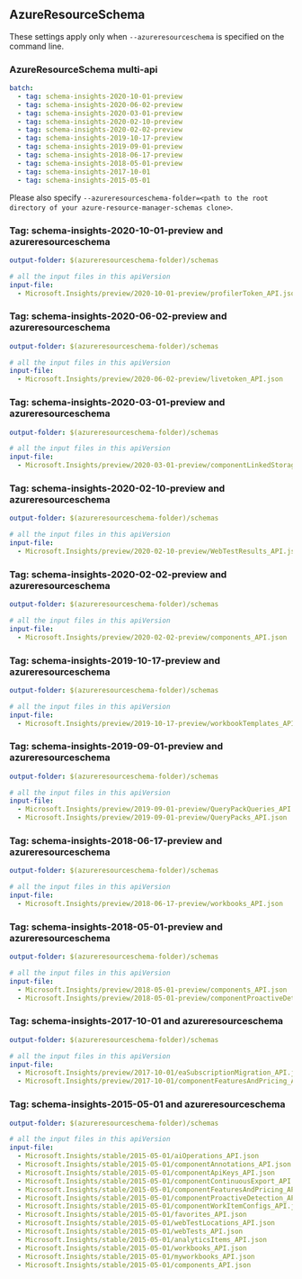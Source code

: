 ## AzureResourceSchema

These settings apply only when `--azureresourceschema` is specified on the command line.

### AzureResourceSchema multi-api

``` yaml $(azureresourceschema) && $(multiapi)
batch:
  - tag: schema-insights-2020-10-01-preview
  - tag: schema-insights-2020-06-02-preview
  - tag: schema-insights-2020-03-01-preview
  - tag: schema-insights-2020-02-10-preview
  - tag: schema-insights-2020-02-02-preview
  - tag: schema-insights-2019-10-17-preview
  - tag: schema-insights-2019-09-01-preview
  - tag: schema-insights-2018-06-17-preview
  - tag: schema-insights-2018-05-01-preview
  - tag: schema-insights-2017-10-01
  - tag: schema-insights-2015-05-01

```

Please also specify `--azureresourceschema-folder=<path to the root directory of your azure-resource-manager-schemas clone>`.

### Tag: schema-insights-2020-10-01-preview and azureresourceschema

``` yaml $(tag) == 'schema-insights-2020-10-01-preview' && $(azureresourceschema)
output-folder: $(azureresourceschema-folder)/schemas

# all the input files in this apiVersion
input-file:
  - Microsoft.Insights/preview/2020-10-01-preview/profilerToken_API.json

```

### Tag: schema-insights-2020-06-02-preview and azureresourceschema

``` yaml $(tag) == 'schema-insights-2020-06-02-preview' && $(azureresourceschema)
output-folder: $(azureresourceschema-folder)/schemas

# all the input files in this apiVersion
input-file:
  - Microsoft.Insights/preview/2020-06-02-preview/livetoken_API.json

```

### Tag: schema-insights-2020-03-01-preview and azureresourceschema

``` yaml $(tag) == 'schema-insights-2020-03-01-preview' && $(azureresourceschema)
output-folder: $(azureresourceschema-folder)/schemas

# all the input files in this apiVersion
input-file:
  - Microsoft.Insights/preview/2020-03-01-preview/componentLinkedStorageAccounts_API.json

```

### Tag: schema-insights-2020-02-10-preview and azureresourceschema

``` yaml $(tag) == 'schema-insights-2020-02-10-preview' && $(azureresourceschema)
output-folder: $(azureresourceschema-folder)/schemas

# all the input files in this apiVersion
input-file:
  - Microsoft.Insights/preview/2020-02-10-preview/WebTestResults_API.json

```

### Tag: schema-insights-2020-02-02-preview and azureresourceschema

``` yaml $(tag) == 'schema-insights-2020-02-02-preview' && $(azureresourceschema)
output-folder: $(azureresourceschema-folder)/schemas

# all the input files in this apiVersion
input-file:
  - Microsoft.Insights/preview/2020-02-02-preview/components_API.json

```

### Tag: schema-insights-2019-10-17-preview and azureresourceschema

``` yaml $(tag) == 'schema-insights-2019-10-17-preview' && $(azureresourceschema)
output-folder: $(azureresourceschema-folder)/schemas

# all the input files in this apiVersion
input-file:
  - Microsoft.Insights/preview/2019-10-17-preview/workbookTemplates_API.json

```

### Tag: schema-insights-2019-09-01-preview and azureresourceschema

``` yaml $(tag) == 'schema-insights-2019-09-01-preview' && $(azureresourceschema)
output-folder: $(azureresourceschema-folder)/schemas

# all the input files in this apiVersion
input-file:
  - Microsoft.Insights/preview/2019-09-01-preview/QueryPackQueries_API.json
  - Microsoft.Insights/preview/2019-09-01-preview/QueryPacks_API.json

```

### Tag: schema-insights-2018-06-17-preview and azureresourceschema

``` yaml $(tag) == 'schema-insights-2018-06-17-preview' && $(azureresourceschema)
output-folder: $(azureresourceschema-folder)/schemas

# all the input files in this apiVersion
input-file:
  - Microsoft.Insights/preview/2018-06-17-preview/workbooks_API.json

```

### Tag: schema-insights-2018-05-01-preview and azureresourceschema

``` yaml $(tag) == 'schema-insights-2018-05-01-preview' && $(azureresourceschema)
output-folder: $(azureresourceschema-folder)/schemas

# all the input files in this apiVersion
input-file:
  - Microsoft.Insights/preview/2018-05-01-preview/components_API.json
  - Microsoft.Insights/preview/2018-05-01-preview/componentProactiveDetection_API.json

```

### Tag: schema-insights-2017-10-01 and azureresourceschema

``` yaml $(tag) == 'schema-insights-2017-10-01' && $(azureresourceschema)
output-folder: $(azureresourceschema-folder)/schemas

# all the input files in this apiVersion
input-file:
  - Microsoft.Insights/preview/2017-10-01/eaSubscriptionMigration_API.json
  - Microsoft.Insights/preview/2017-10-01/componentFeaturesAndPricing_API.json

```

### Tag: schema-insights-2015-05-01 and azureresourceschema

``` yaml $(tag) == 'schema-insights-2015-05-01' && $(azureresourceschema)
output-folder: $(azureresourceschema-folder)/schemas

# all the input files in this apiVersion
input-file:
  - Microsoft.Insights/stable/2015-05-01/aiOperations_API.json
  - Microsoft.Insights/stable/2015-05-01/componentAnnotations_API.json
  - Microsoft.Insights/stable/2015-05-01/componentApiKeys_API.json
  - Microsoft.Insights/stable/2015-05-01/componentContinuousExport_API.json
  - Microsoft.Insights/stable/2015-05-01/componentFeaturesAndPricing_API.json
  - Microsoft.Insights/stable/2015-05-01/componentProactiveDetection_API.json
  - Microsoft.Insights/stable/2015-05-01/componentWorkItemConfigs_API.json
  - Microsoft.Insights/stable/2015-05-01/favorites_API.json
  - Microsoft.Insights/stable/2015-05-01/webTestLocations_API.json
  - Microsoft.Insights/stable/2015-05-01/webTests_API.json
  - Microsoft.Insights/stable/2015-05-01/analyticsItems_API.json
  - Microsoft.Insights/stable/2015-05-01/workbooks_API.json
  - Microsoft.Insights/stable/2015-05-01/myworkbooks_API.json
  - Microsoft.Insights/stable/2015-05-01/components_API.json

```
